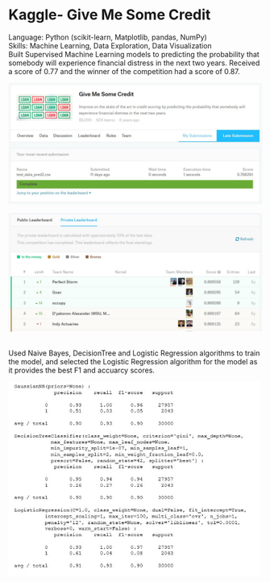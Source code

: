 # Kaggle- Give Me Some Credit
Language: Python (scikit-learn, Matplotlib, pandas, NumPy) </br> 
Skills: Machine Learning, Data Exploration, Data Visualization </br>
Built Supervised Machine Learning models to predicting the probability that somebody will experience 
financial distress in the next two years. Received a score of 0.77 and the winner of the competition had a score of 0.87.   

<p align="left">
  <img src="kaggle_give_me_some_credit.JPG" width="800"/>
</p>
<p align="left">
  <img src="leaderboard.JPG" width="800"/>
</p>
</br>
Used Naive Bayes, DecisionTree and Logistic Regression algorithms to train the model, and selected the Logistic Regression algorithm for the model as it provides the best F1 and accuarcy scores. 
<p align="left">
  <img src="algorithms.JPG" width="500"/>
</p>
